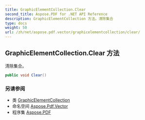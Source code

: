 ```yaml
---
title: GraphicElementCollection.Clear
second_title: Aspose.PDF for .NET API Reference
description: GraphicElementCollection 方法。清除集合
type: docs
weight: 50
url: /zh/net/aspose.pdf.vector/graphicelementcollection/clear/
---
```

## GraphicElementCollection.Clear 方法

清除集合。

```csharp
public void Clear()
```

### 另请参阅

* 类 [GraphicElementCollection](../)
* 命名空间 [Aspose.Pdf.Vector](../../../aspose.pdf.vector/)
* 程序集 [Aspose.PDF](../../../)